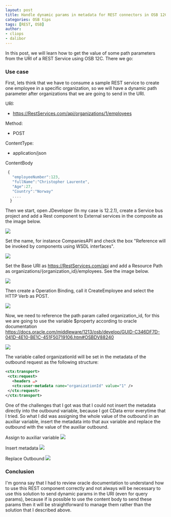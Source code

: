 ```yaml
---
layout: post
title: Handle dynamic params in metadata for REST connectors in OSB 12C
categories: OSB tips
tags: [REST, OSB]
author:
- cliops
- dalibor
---
```

In this post, we will learn how to get the value of some path parameters from the URI of a REST Service using OSB 12C. There we go:

### Use case ###

First, lets think that we have to consume a sample REST service to create one employee in a specific organization, so we will have a dynamic path parameter after organizations that we are going to send in the URI.

URI:
- https://RestServices.com/api/organizations/1/employees

Method:
- POST

ContentType:
- application/json

ContentBody

```javascript
 {         
   "employeeNumber":123,
   "fullName":"Christopher Laurente",
   "Age":27,
   "Country":"Norway"
   ....
  }

```

Then we start, open JDeveloper (In my case is 12.2.1), create a Service bus project and add a Rest component to External services in the composite as the image below.

![](/images/2017-09-18-Rest-connector-Path-params-OSB-12C/Image1.jpg)

Set the name, for instance CompaniesAPI and check the box "Reference will be invoked by components using WSDL interfaces".

![](/images/2017-09-18-Rest-connector-Path-params-OSB-12C/Image2.jpg)

Set the Base URI as https://RestServices.com/api and add a Resource Path as organizations/{organization_id}/employees. See the image below.

![](/images/2017-09-18-Rest-connector-Path-params-OSB-12C/Image3.jpg)

Then create a Operation Binding, call it CreateEmployee and select the HTTP Verb as POST.

![](/images/2017-09-18-Rest-connector-Path-params-OSB-12C/Image4.jpg)

Now, we need to reference the path param called organization_id, for this we are going to use the variable $property according to oracle documentation
https://docs.oracle.com/middleware/1213/osb/develop/GUID-C346DF7D-041D-4E10-BE1C-451F50719106.htm#OSBDV88240

![](/images/2017-09-18-Rest-connector-Path-params-OSB-12C/Image5.jpg)

The variable called organizationId will be set in the metadata of the outbound request as the following structure:

```xml
<ctx:transport>
 <ctx:request>
   <headers …>
   <ctx:user-metadata name="organizationId" value="1" />
 </ctx:request>
</ctx:transport>
```

One of the challenges that I got was that I could not insert the metadata directly into the outbound variable, because I got CData error everytime that I tried. So what I did was assigning the whole value of the outbound in an auxiliar variable, insert the metadata into that aux variable and replace the outbound with the value of the auxiliar outbound.

Assign to auxiliar variable
![](/images/2017-09-18-Rest-connector-Path-params-OSB-12C/Image6.jpg)

Insert metadata
![](/images/2017-09-18-Rest-connector-Path-params-OSB-12C/Image7.jpg)

Replace Outbound
![](/images/2017-09-18-Rest-connector-Path-params-OSB-12C/Image8.jpg)

### Conclusion ###

I'm gonna say that I had to review oracle documentation to understand how to use this REST component correctly and not always will be necessary to use this solution to send dynamic params in the URI (even for query params), because if is possible to use the content body to send these params then it will be straightforward to manage them rather than the solution that I described above.
